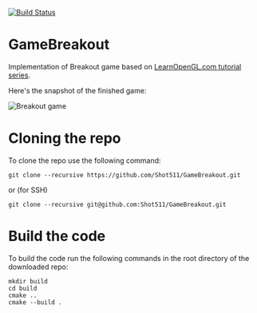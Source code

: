 [![Build Status](https://travis-ci.org/Shot511/GameBreakout.svg?branch=master)](https://travis-ci.org/Shot511/GameBreakout)

# GameBreakout
Implementation of Breakout game based on [LearnOpenGL.com tutorial series](https://learnopengl.com/In-Practice/2D-Game/Breakout).

Here's the snapshot of the finished game:

![Breakout game](https://learnopengl.com/img/in-practice/breakout/cover.png)

# Cloning the repo
To clone the repo use the following command:

```
git clone --recursive https://github.com/Shot511/GameBreakout.git
```

or (for SSH)

```
git clone --recursive git@github.com:Shot511/GameBreakout.git
```

# Build the code
To build the code run the following commands in the root directory of the downloaded repo:

```
mkdir build
cd build
cmake ..
cmake --build .
```


